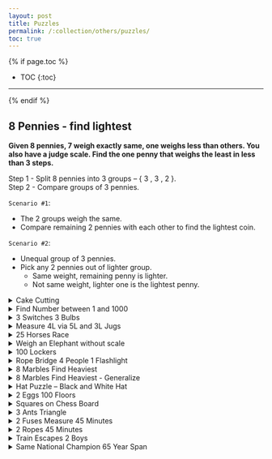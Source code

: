 ```yaml
---
layout: post
title: Puzzles
permalink: /:collection/others/puzzles/
toc: true
---
```


{% if page.toc %}
- TOC
{:toc}
<hr>
{% endif %}

## 8 Pennies - find lightest

**Given 8 pennies, 7 weigh exactly same, one weighs less than others. You also have a judge scale. Find the one penny that weighs the least in less than 3 steps.**
 
Step 1 - Split 8 pennies into 3 groups – { 3 , 3 , 2 }.  
Step 2 - Compare groups of 3 pennies.

`Scenario #1`: 
- The 2 groups weigh the same.
- Compare remaining 2 pennies with each other to find the lightest coin.

`Scenario #2`: 
- Unequal group of 3 pennies.
- Pick any 2 pennies out of lighter group.
    - Same weight, remaining penny is lighter.
    - Not same weight, lighter one is the lightest penny.


<details>
<summary>Cake Cutting</summary>

---
**Given birthday cake, how to make exactly 3 cuts to make 8 equal pieces ?**

- 2 vertical Cuts in + shape to make 4 pieces
- 1 horizontal cut to make it 8 pieces.
</details>
<!-- details sections starts here -->
<details>
<summary>Find Number between 1 and 1000</summary>

---
**Given the numbers 1 to 1000, what is the minimum number of guesses needed to find a specific number if you are given the hint ‘higher’ or ‘lower’ for each guess you make?**

- Someone can guess the right question on their first try right. So, the answer here would be ‘1’.
- maximum number of guesses is 999.
- Using Binary Search to find a number from 1 to 1,000 – 10 (500, 250, 125, 63, 32, 16, 8, 4, 2, 1)
</details>
<!-- details sections starts here -->
<details>
<summary>3 Switches 3 Bulbs</summary>

---
**Suppose that you are standing in a hallway next to 3 light switches, which are all off. There is another room down the hallway, where there are 3 incandescent light bulbs – each light bulb is operated by one of the switches in the hallway. Because the light bulbs are in another room, you can not see them since you are standing in the hallway.**

**How would you figure out which switch operates which light bulb, if you can only go the room with the light bulbs one time, and only one time?**

Well, the properties of a switch don’t seem to have anything unique to them – they are just either simply on or off. What about the light bulbs? Well, we do know that incandescent light bulbs get hot when they are on – this sounds like it might just lead to something useful that can help us. We know that the longer an incandescent light bulb stays on the hotter it gets.

So, if we turn one switch off after 5 minutes, turn the second one on, and leave the last one off then what happens? Well, the light bulb corresponding to the first switch will still be warm (even though it’s off), the bulb corresponding to the second switch will be on, and the bulb corresponding to the last switch will be off. This is enough information so that we can go into the attic only once and figure out which switch belongs to which light bulb.
</details>
<!-- details sections starts here -->
<details>
<summary>Measure 4L via 5L and 3L Jugs</summary>

---
**Suppose you have a 3 liter jug and a 5 liter jug. The jugs have no measurement lines on them either. How could you measure exactly 4 liter using only those jugs and as much extra water as you need?**

`Step 1` : First, fill the 5 liter jug and then pour it into the 3 liter jug. The 5 liter jug now has only 2 liters left.

`Step 2` : Next, empty out the 3 liter jug. Then, pour the 2 liters from the 5 liter jug to the 3 liter jug. So, now the 3 liter jug has 2 liters.

`Step 3` : Fill the 5 liter jug again, and pour 1 liter into the 3 liter jug. Now, what’s left in the 5 liter jug? Well, exactly 4 liters! There’s your answer.
</details>
<!-- details sections starts here -->
<details>
<summary>25 Horses Race</summary>

---
**You have to pick the fastest 3 horses out of those 25, you can race 5 horses at a time. What is minimum number of races required without using stopwatch.**

In each row, the fastest horses are listed in descending order, from the fastest (extreme left) to the slowest (extreme right). The fastest horses in each race are the ones on the left – so in the first race X1 was the fastest and X5 was the slowest. In the second race X6 was the fastest, X7 was the second fastest and so on.

`Step1` : 5 races – Winners (X1, X6, X11, X16, and X21). These are all the fastest horses in their individual groups, but there could be one group that just happened to have all of the fastest horses. 

`Step2` : Need Top 3 hence remove 4th and 5th from all 5 races.

`Step3`: 6th Race - (X1, X6, X11, X16, and X21). Remove rows for X16 and X21.

`Step4` : 7th Race – (X2,X3,X6,X7,X11) to find 2nd and 3rd fastest. Possible - [(1,2,3) , (1,6,11) , (1,6,7)]
</details>
<!-- details sections starts here -->
<details>
<summary>Weigh an Elephant without scale</summary>

---
**How would you weigh an elephant without using a scale?**

If we are not allowed to use a weighing machine then what are our options? Well, there aren’t very many.
It helps to think of natural things of which we already know the properties of. Let’s think of water – that’s something natural that has a lot of measurable properties. Well, we do know that one of the properties of water is that it weighs 1 kg. per liter, or 8.34 lbs per gallon. What if we put the elephant on a big raft inside a full tank of water? What we could do then is measure the volume of water that’s displaced from the tank and that would give us a great approximation of the weight of the elephant.
</details>
<!-- details sections starts here -->
<details>
<summary>100 Lockers</summary>

---
**You are standing in a school hallway lined with 100 closed lockers. You then open all 100 lockers. After this, you then close every 2nd locker (so the 2nd, 4th, 6th…98th and 100th are all closed). Then, you go to every third locker and open it if it is closed or close it if it is open (let’s call this toggling the locker for our discussion). You proceed to toggle every nth locker on pass number n. So, for example, on pass number 16 – you will toggle every 16th locker. After your hundredth pass of the hallway, in which you toggle only locker number 100, how many lockers are now open?
In a hall with x lockers, how many lockers remain open after pass number x?**

Let’s choose locker # 6.

Pass # 1: all lockers are opened, including locker # 6  
Pass # 2: all even numbered lockers are closed, including locker # 6  
Pass # 3: every 3rd locker is toggled…so 3, 6, 9, ….96, 99. includes locker # 6.  
Pass # 4: 4, 8, 12, etc. are all toggled. Excludes #6.  
Pass # 5: 5, 10, 15 are all toggled. Excludes # 6 again.  
Pass # 6: 6, 12, 18, etc. are all toggled. Includes # 6.  

Locker #6 is only toggled when the number of the pass (also called “x”) that you are on is a factor of the # 6 –1,2, 3, and 6 are all factors of 6. And those are all the passes on which the locker 6 is toggled – the sequence is open, close, open and then close. So, locker # 6 ends up closed.

A prime number only has 2 factors – itself and ‘1’. Operations are open and then close for any pass greater or equal to 13. So, it ends up being closed.

If a locker is toggled an even number of times it ends up closed, otherwise it ends up open. We can say that a locker will end up closed if it has an even number of factors, because the number of times a locker is toggled equals the number of factors. If a locker has an odd # of factors, the locker will end up being open.

What exactly does it mean when we say that c is a factor of d, for some #’s c and d?
Well, it means that c multiplied by some other number b is equal to d. This also means that b is also a factor of d since multiplication is commutative (c*b = b*c). So, the number of factors is usually even since factors tend to come in pairs. And an even number of factors means that the locker will end up being closed.

For Perfect square, we would have an odd number of factors – and an odd number of factors would mean that particular locker will remain open. Since there aren’t very many perfect squares between 1 and 100, you can list them out – here they are: 1, 4, 9, 16, 25, 36, 49, 64, 81 and 100 – so, exactly 10 lockers will remain open.

### Generalizing the solution to this brain teaser
If there are x lockers, the number of open lockers will be the number of perfect squares between 1 and x (inclusive). To count them, all you need to do is find the square root of the largest perfect square less than or equal to x. So, the general solution would be: **floor(sqrt(x))**

If x = 200, then sqrt(200) = 14.142 And because floor(sqrt(200)) = 14, there will be 14 open lockers.
</details>
<!-- details sections starts here -->
<details>
<summary>Rope Bridge 4 People 1 Flashlight</summary>

---

**Four people need to cross a rickety rope bridge to get back to their camp at night. Unfortunately, they only have one flashlight and it only has enough light left for seventeen minutes. The bridge is too dangerous to cross without a flashlight, and it’s only strong enough to support two people at any given time.

Each of the campers walks at a different speed. One can cross the bridge in 1 minute, another in 2 minutes, the third in 5 minutes, and the slowest camper takes 10 minutes to cross. How can the campers make it across in exactly 17 minutes?**


Let’s start out trying to solve this problem by re-stating some of the facts that we have: only 2 travelers can cross the bridge at a time, there is only one flashlight, each traveler has a different speed, and our goal is to have all travelers cross the bridge in exactly 17 minutes. It always helps to restate the relevant facts so that we can narrow down the parameters of the problem.

So, it’s clear that there will need to be someone who brings back the flashlight every time. This means that it makes the most sense to have 2 people cross the bridge at a time, but only have one person bring back the flashlight. And, why not just have the fastest person bring back the flashlight every time – the 1 minute person? 

```
5,10 --- 1,2 > --- 
5,10 --- < 1 --- 2
10 --- 1,5 > --- 2
10 --- < 1 --- 2,5
 --- 1,10 > --- 2,5

// 19 Minutes
```
```
5,10 --- 1,2 > --- 
5,10 --- < 1 --- 2
1 --- 10,5 > --- 2
1 --- < 2 --- 10,5
 --- 1,2 > --- 10,5

// 17 Mnutes
```
Anyone who crosses the bridge with 10 will have to take 10 minutes. Lets have 10 go with the second slowest camper.
</details>
<!-- details sections starts here -->
<details>
<summary>8 Marbles Find Heaviest</summary>

---
**Suppose you have 8 marbles and a two-pan balance used to compare the weight of 2 things. All of the marbles weigh the same except for one, which is heavier than all of the others. How would you find the heaviest marble if you are only allowed to weigh the marbles 2 times?**

We put 3 marbles on each pan – for a total of 6 marbles on the pan, and we leave 2 marbles off the pan. Then, we compare the 6 marbles on the pan – if one side is heavier than the other then we only have 3 marbles left. We can compare 2 of those 3 marbles to each other, and if they are the same weight then the 3rd is the heaviest, and if one is heavier than the other then we have the heaviest in just 2 weighings. If, when comparing the 6 marbles we find that both sides are equal, then we know that the heaviest marble has to be in the 2 marbles that are not on the pan. This then means that we only have to compare those 2 remaining marbles and we have the heaviest marble. 
</details>
<!-- details sections starts here -->
<details>
<summary>8 Marbles Find Heaviest - Generalize</summary>

---
**How would you generalize the solution to find the minimum number of weighings if you are given n marbles?**

What’s the best way to start generalizing our solution so that it works even for n marbles? Well, let’s try to break down the solution we found when we had exactly 8 marbles – and we only had to do 2 weghings to find the heaviest marble. What exactly happened after each weighing? Well, after each weighing we were able to eliminate 2/3 of the marbles, but we kept 1/3 of the marbles for the next weighing.

Is there a way we can take this information and generalize it into a solution for n marbles? What if we started out with 9 marbles? Well, we could find the heaviest marble with just 2 weighings as well – because in the first weighing we could eliminate 2/3 or 6 of the marbles, and in the second weighing we could eliminate 2/3 of the remaining 3 marbles – or 2 marbles, which would leave us with just the heaviest marble. It sounds like with every weighing we would be left with 1/3 of the marbles, and once we get to just one marble, then we are done since we have found the heaviest marble.

### Come up with an equation
Another way of saying this is that, if x is the number of weighings and n is the number of marbles, then 3x would equal n. This is true in the scenario where we have 9 marbles, because 32 is equal to 9 – so it takes 2 weighings to find the heavy marble out of 9 marbles. So, if x is the minimum number of weighings to find the heavy marble, then this would mean that x = log3n.
What if we just had 8 marbles – would that equation (x = log3n) still apply? Actually, it would not because of the fact that the the log38 is equal to 1.893 – and we can not have 1.893 weighings – we can only have whole numbers. So, what needs to be done here? Well, we would need to round up to 2. But, the real question is whether rounding up would be valid for all other number of marbles.

### Does rounding up always work?
Let’s see if rounding up works for 10 marbles. log310 would give us a little more than 2 – so if we round up to 3 would that be valid? In other words, in only 3 weighings can we find the heavy marble out of 10 marbles? Let’s break it down – we would start out with 2 groups of 3 (which we put on the scale) and one group of 4. Then, after one weighing we would be left with either 3 marbles or 4 marbles, depending on which group the heavy marble is in. If it’s in the group of 3 marbles we would need one more weighing to find the heavy marble, for a total of 2 weighings. However, if the heavy marble is in the group of 4, then we would need 2 more weighings for a total of 3 weighings. So, the answer varies depending on where the marble is. But, the question asks us to find the minimum number of weighings in which we are **guaranteed** to find the heavy marble, and that would be 3 weighings in this case.

So, we would have to round up in every case we have a fractional number in order to find the heaviest marble, and another way of saying that is we want to find the **ceiling** of lognb3. And that is the correct answer – given n marbles, it takes ceiling (lognb3) weighings to find the heavy marble.

How much easier it would have been to solve the previous problem if the number of marbles was 9, because you are able to split the marbles into 3 groups of 3. But, with 8 marbles, the problem becomes more difficult and forces you to think a bit more. So, it’s always good to remember to try out different scenarios, and not to be misled into thinking about the problem in the wrong way because of a small detail in the problem.
</details>
<!-- details sections starts here -->
<details>
<summary>Hat Puzzle – Black and White Hat</summary>

---
**Suppose there are 4 prisoners named W, X, Y, and Z. Prisoner W is standing on one side of a wall, and prisoners X Y and Z are standing on the other side of the wall. Prisoners X, Y, and Z are all standing in a straight line facing right – so X can see prisoner Y and Z, and Y can see prisoner Z. This is what their arrangement looks like, Where the “||” represents a wall. The wall has no mirrors. So, prisoner W can see the wall and nothing else.

W || X Y Z 

There are 2 white hats and 2 black hats and each prisoner has a hat on his head. Each prisoner can not see the color of his own hat, and can not remove the hat from his own head. But the prisoners do know that there are 2 white hats and 2 black hats amongst themselves.
The prison guard says that if one of the prisoners can correctly guess the color of his hat then the prisoners will be set free and released. The puzzle for you is to figure out which prisoner would know the color of his own hat?

Note that the prisoners are not allowed to signal to each other, nor speak to each other to give each other hints. But, they can all hear each other if one of them tries to answer the question. Also, you can assume that every prisoner thinks logically and knows that the other prisoners think logically as well.**

Clearly prisoners W and Z can not immediately know anything since neither of those prisoners can see any of the other prisoners. So, let’s instead focus on prisoners X and Y.

```
W       || X        Y       Z
Black   || Black White White 
```
```
W       || X        Y       Z
Black   || White Black White 
```
In the scenario above, prisoner X will clearly see that Y and Z both have white hats, and logically deduce that he must have a black hat since there are 2 white hats and 2 black hats all together – and he would be correct. 

In the example above, prisoner X will see that Y and Z have black and white hats. This means that prisoner X will reason that he can not conclusively say whether or not he has a white hat or a black hat – because he knows that that there are 2 black hats and 2 white hats and he sees 1 black and 1 white, so he himself could be wearing either a white or a black hat.

### If 5 minutes pass and none of the prisoner say anything…

But, if prisoner X does not say anything for some time (it doesn’t really matter how long much time has passed), then prisoner Y will know that prisoner X does not know the color of his own hat. The silence of prisoner X means that prisoner Y will know that prisoner X must be seeing both a white hat and a black hat – and one of those hats is the one that prisoner X is wearing. And if prisoner Y can see that prisoner Z is wearing a white hat, then prisoner Y knows that he himself must be wearing a black hat. So, prisoner Y will speak out and all of the prisoners will be released again!
</details>
<!-- details sections starts here -->
<details>
<summary>2 Eggs 100 Floors</summary>

---
**Suppose that there is a building with 100 floors. You are given 2 identical eggs. The most interesting property of the eggs is that every egg has it’s own “threshold” floor. Let’s call that floor N. What this means is that the egg will not break when dropped from any floor below floor N, but the egg will definitely break from any floor above floor N, including floor N itself.**

**For example, if the property of the eggs is that N equals 15, those eggs will always break on any floor higher than or equal to the 15th floor, but those eggs will never break on any floor below floor 15. The same holds true for the other egg since they are identical.**

**These are very strong eggs, because they can be dropped multiple times without breaking as long as they are dropped from floors below their “threshold” floor, floor N. But once an egg is dropped from a floor above it’s threshold floor**

**Here is the puzzle: What strategy should be taken in order to minimize the number of egg drops used to find floor N (the threshold floor) for the egg? Also, what is the minimum number of drops for the worst case using this strategy?**

**Remember that you are given 2 identical eggs which both have the same exact threshold floor.**

Binary search method - Let’s say we do start at the 50th floor and the egg breaks. Then we go to 25th and second egg also breaks. Then we really don’t have an answer to the problem since we have not found the threshold floor for the eggs. Clearly the binary search method does not work for us here, because we only have 2 eggs. The binary search method would be good in a scenario where we have an infinite number of eggs, but we now have to change our strategy and find a better solution.

Sequencial will 10 floor gap – 10, 20, 30, 40…..100. Here in worst case, 19 drops required.

### SOLUTION

The main reason why it takes such a large number of drops in the worst case with our approach above (19 drops) is because in order to test out the higher floors of the building we have to start at the lower floors of the building, and at that point we have already used a large number of drops just to get to that point. What we should try to get with our next approach is to try to reduce the worst case scenario by **trying** to make all possible scenarios take the same number of drops.

What if we tried to reduce the number of drops that would be required with the linear search (with the 2nd egg) after we get to one of the higher floors? This way we counteract the fact that getting to the higher floor took so many drops, and if we use less drops for the linear search we are balancing out the worst case.

Suppose we drop an egg from floor x. If the egg breaks, then we would have to go through the previous x-1 floors one by one using a linear search.

But, if the egg doesn’t break, in our original algorithm we would go up x floors to find the next floor to test from. Why not just go up x-1 floors instead of x floors? This would save us 1 drop if we have to do a linear search with the 2nd egg whenever the first egg breaks – because we would be doing the linear search from floors x+1 to floor ( (x+1) + (x-1)) instead of floors x+1 to floor (x+1) + x. So, that is 1 less egg drop. This means that the next floor that should be attempted to drop from is x + (x-1) if the egg does not break from floor x. And by the same reasoning the floor after that would be x + (x-1) + (x-2) if the egg does not break on floor x + (x-1).
```
x + (x-1) + (x-2) + (x-3) + ... + 1
```
The series above is what’s called a triangular series which is equal to x(x+1)/2. Because there are 100 floors in the building, we set the sum equal to 100 to solve for x: **x(x+1)/2 = 100**

x = 13.651, which rounds up to 14. This means that we should start from floor 14 (which is our x) and then move up x-1 (13) floors to floor 27 if the egg doesn’t break and then move up x-2 (12) floors to floor 39 and so on if the egg still does not break.
```
14 – 27 – 39 – 50 – 60 – 69 – 77 – 84 – 90 – 95 – 99 - 100
```
**Worst case** - when the threshold floor is floor number 14 – because we will drop the first egg on floor 14, and it will break. Then we have to test floors 1-13 with the 2nd egg to see where the egg breaks again, and the egg will not break on any of those floors. But since the egg broke on the floor 14, we can conclude that the threshold floor is floor number 14.
</details>
<!-- details sections starts here -->
<details>
<summary>Squares on Chess Board</summary>

---
**How would you find the number of squares on a chessboard?**

Clearly there are 64 of the little squares on a chessboard (as you can see below), but this question is meant to ask you for more than just the number of the small squares since that would be too easy. There are other squares on the chessboard – note that if we combine 4 of the small squares on the board together then they form a 2×2 square, and we can even combine 16 of the small squares together to form a 4×4 square.

```
Square Size	= Total Squres
1×1	= 64
2×2	= 49
3×3	= 36
4×4	= 25
5×5	= 16
6×6	= 9
7×7	= 4
8×8	= 1
TOTAL=204
```

### Number of squares for an NxN chessboard?

For the normal-sized 8×8 chessboard, you can see that the number of squares is equal to the sum of squares from 12 to 82, where 8 is equal to N. So, we can say in more general terms that the sum of squares for a chessboard of size NxN is equal to 
```
n2 + (n-1)2 + (n-2)2 + …. (1)2  = n(n + 1)(2n + 1)/6
```
</details>
<!-- details sections starts here -->
<details>
<summary>3 Ants Triangle</summary>

---
**Suppose that you have a triangle with 3 ants on different vertices (corners) of the triangle. What is the probability that either 2 of the ants or all of the ants collide if all 3 ants start walking on the sides of the triangle?**

Whether or not the ants collide depends on what direction the ants are walking in.

Let’s start by reversing the way the riddle is asked and find the probability that there will **not** be a collision instead. When will this happen?

Walking in the same direction then there will never be a collision – 2 cases (counter-clockwise or clockwise) Total Cases - 23 (which equals eight) possible ways that the ants can move. 

There are 6 scenarios where the ants will collide. And 6 out of 8 possible scenarios, means that the probability of collision is 6/8, which equals 3/4 or .75. Thus, the probability of the ants colliding is .75.
</details>
<!-- details sections starts here -->
<details>
<summary>2 Fuses Measure 45 Minutes</summary>

---
**You have 2 fuses and a lighter. When each fuse is lit, it takes exactly one hour to burn from one end to the other. You can assume that both of the fuses are identical. Using only those 2 fuses and the lighter, how would you measure a period of exactly 45 minutes?**

What if we start the flame from the middle of a fuse? Would that allow us to measure half an hour? Actually, no it would not, because we can not assume that half of the **length** of the fuse would burn in half an hour – it may just be that 1/10th of the length of the fuse take 50 minutes to burn and the other 9/10ths of the fuse takes 10 minutes to burn. So, starting the flame in the middle of the fuse is not a valid option.

What would happen if we burn a fuse from both sides? That sounds interesting. Well, what would happen is that the fuse would burn out in just 30 minutes – this is because the fuse would be burning from both sides and the flames would burn until they meet each other and extinguish after exactly 30 minutes. Well, that sounds very useful – because we can now measure 30 minutes!

We are assuming that the burn rate is uniform – meaning that burning 1/4th of the fuse from one end will take exactly the same amount of time as burning 1/4th of the fuse from the other end of the fuse. It could potentially take 1 minute to burn the first 9/10th of the rope and 59 minutes to burn just the last 1/10th of the rope if the burn rate were not uniform. This was not an assumption stated in the problem, but it is important, and if you ever do encounter this question in an interview it is an assumption you should probably make whether the interviewer states it or not (some interviewers are bad enough to just ask this question without really understanding) because there really would be no solution to this problem if we did not assume the burn rate was uniform. 

Now that we can measure 30 minutes, how could we measure 15 minutes more to get 45 minutes total? Well, can we use the idea of burning a fuse from both sides to measure that extra 15 minutes? That sounds like it has potential – what if we burn fuse # 1 from both ends, and we burn fuse #2 from only one end. Then, after 30 minutes has passed, we can burn the other end of fuse #2. Fuse #2 would finish burning in 15 minutes because it has already has 30 minutes worth of time burned from it, but it is also burning from both ends – so that cuts the burning time in half. And 30 + 15 would give us 45 minutes – so we finally have an answer!
</details>
<!-- details sections starts here -->
<details>
<summary>2 Ropes 45 Minutes</summary>

---
You may also see a variation of this puzzle being asked with ropes instead of fuses. But, keep in mind that the answer is exactly the same as the one we gave above whether you are dealing with ropes or fuses.
</details>
<!-- details sections starts here -->
<details>
<summary>Train Escapes 2 Boys</summary>

---
**Suppose 2 boys are walking in the woods and they decide to take a shortcut through a railroad tunnel. They had walked 2/3 of the way through the tunnel, but then something horrible happened: a train was coming in the opposite direction towards the 2 boys, and it was coming close to the other entrance of the tunnel. Each boy ran in a different direction to get out of the tunnel and avoid the incoming train. Each boy ran at the same exact speed of 10 miles per hour, and each boy managed to escape the train at the exact instant in which the train would have hit and killed him. If the train was moving at a constant speed and each boy was capable of instantaneous acceleration, then how fast was the train going?**

```
<--- 2/3--->|<-1/3->|   
        <- B A ->               <----TRAIN
----------------------------
```

So, what other information is important here? The fact that the boys barely escape. Each boy would have been hit by the train at a different time - since they were running in different directions.

A had to pass 1/3 of the tunnel to get out, and because B runs at the same exact rate as A, it must mean that B has also passed another 1/3 of the tunnel by the time the train is right outside the other end of the tunnel. And because B started out 2/3 of the way into the tunnel, this means that B has to pass another 2/3 - 1/3, which equals 1/3 of the tunnel in order to get out.
```
<--1/3-->-------------  
         <- B                 <-TRAIN
------------------------- A
```
Remember that B will get out of the tunnel at the exact moment when the train was about to hit him. This means that the train will travel the entire length of the tunnel, and B will travel just 1/3 of the tunnel - ***but they both get to the end of the tunnel at the same time.*** This also means that the train must travel 3 times as fast as B (since B only travels 1/3 of the tunnel to reach the end, but the train travels the entire length of the tunnel to reach the end, but they both reach the end at the same exact time). And, since B travels at a speed of 10 miles per hour, the train moves at 30 miles per hour (3 * 10). So, we have our answer!
</details>
<!-- details sections starts here -->
<details>
<summary>Same National Champion 65 Year Span</summary>

---
**There’s an activity in America, with one-on-one contests, and a national championship. The same person won the championship on two different occasions about 65 years apart. Name the activity.**

This was a question that Charlie Munger (a partner of Warren Buffet’s) asked a group of students in a speech he gave. 

### Breaking the problem down
Let’s figure this out. Well, since the championship was won by the same person over a span of 65 years, that means the second time around this person must have won the championship when he was at least 85 years old, and that’s assuming that he first won the championship when he was at least 20 years old.

This also means that there’s no way that this activity requires any hand eye coordination – because anyone over 85 years old will simply not be able to beat someone in his 20’s. So, there’s no way this was a billiards tournament, and definitely not a tennis tournament.

What about a chess tournament? Well, even though it is a mental game, it does require quite a bit of stamina – and is far too competitive for an 85 year old to be competitive at a national level, even if he can beat a lot of other younger people. If not chess, then what about checkers? Well, that sounds like a potential answer! Because, that is definitely a game where experience can make you the best even though you may be 85 years old. And it’s also a game which does not require much stamina, or any athleticism at all. And that is the correct answer – it is a checker’s tournament.

The name of this person, in case you were wondering is Asa A. Long (born on 20 Aug 1904). He became the youngest US national champion, at 18 years old 64 days, when he won in Boston, Massachusetts, USA on 23 Oct 1922. He then became the oldest person to win the national checkers tournament in America, at age 79 years 334 days when he won his sixth title in Tupelo, Mississippi, USA on 21 Jul 1984.
</details>